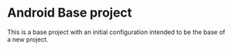 # Android Base project

This is a base project with an initial configuration intended to be the base of a new project.